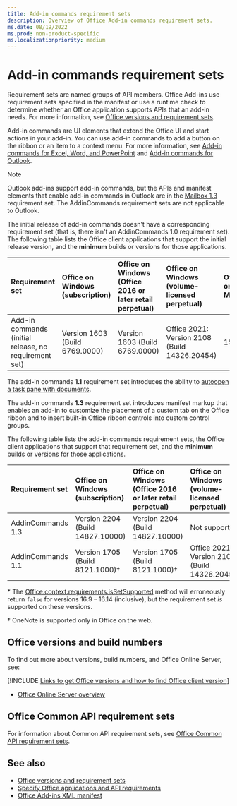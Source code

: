 ```yaml
---
title: Add-in commands requirement sets
description: Overview of Office Add-in commands requirement sets.
ms.date: 08/19/2022
ms.prod: non-product-specific
ms.localizationpriority: medium
---
```


# Add-in commands requirement sets

Requirement sets are named groups of API members. Office Add-ins use requirement sets specified in the manifest or use a runtime check to determine whether an Office application supports APIs that an add-in needs. For more information, see [Office versions and requirement sets](/office/dev/add-ins/develop/office-versions-and-requirement-sets).

Add-in commands are UI elements that extend the Office UI and start actions in your add-in. You can use add-in commands to add a button on the ribbon or an item to a context menu. For more information, see [Add-in commands for Excel, Word, and PowerPoint](/office/dev/add-ins/design/add-in-commands) and [Add-in commands for Outlook](/office/dev/add-ins/outlook/add-in-commands-for-outlook).

> [!NOTE]
> Outlook add-ins support add-in commands, but the APIs and manifest elements that enable add-in commands in Outlook are in the [Mailbox 1.3](../outlook/requirement-set-1.3/outlook-requirement-set-1.3.md) requirement set. The AddinCommands requirement sets are not applicable to Outlook.

The initial release of add-in commands doesn't have a corresponding requirement set (that is, there isn't an AddinCommands 1.0 requirement set). The following table lists the Office client applications that support the initial release version, and the **minimum** builds or versions for those applications.  

|  Requirement set  |  Office on Windows<br>(subscription) | Office on Windows<br>(Office 2016 or later retail perpetual)  | Office on Windows<br>(volume-licensed perpetual)  |  Office on Mac  |  Office on iPad  | Office on the web  |  
|:-----|:-----|:-----|:-----|:-----|:-----|:-----|
| Add-in commands (initial release, no requirement set) | Version 1603 (Build 6769.0000) | Version 1603 (Build 6769.0000) | Office 2021: Version 2108 (Build 14326.20454) | 15.33 | Not supported | Supported |

The add-in commands **1.1** requirement set introduces the ability to [autoopen a task pane with documents](/office/dev/add-ins/develop/automatically-open-a-task-pane-with-a-document).

The add-in commands **1.3** requirement set introduces manifest markup that enables an add-in to customize the placement of a custom tab on the Office ribbon and to insert built-in Office ribbon controls into custom control groups.

The following table lists the add-in commands requirement sets, the Office client applications that support that requirement set, and the **minimum** builds or versions for those applications.

|  Requirement set  |  Office on Windows<br>(subscription) | Office on Windows<br>(Office 2016 or later retail perpetual)  | Office on Windows<br>(volume-licensed perpetual)  |  Office on Mac  |  Office on iPad  | Office on the web  |  
|:-----|:-----|:-----|:-----|:-----|:-----|:-----|
| AddinCommands 1.3  | Version 2204 (Build 14827.10000) | Version 2204 (Build 14827.10000) | Not supported | 16.57.105.0 | Not supported | Supported |
| AddinCommands 1.1  | Version 1705 (Build 8121.1000)&dagger; | Version 1705 (Build 8121.1000)&dagger; | Office 2021: Version 2108 (Build 14326.20454)&dagger; | 15.34&dagger;\* | Not supported | Supported |

\* The [Office.context.requirements.isSetSupported](/javascript/api/office/office.requirementsetsupport#office-office-requirementsetsupport-issetsupported-member(1)) method will erroneously return `false` for versions 16.9 &ndash; 16.14 (inclusive), but the requirement set *is* supported on these versions.

&dagger; OneNote is supported only in Office on the web.

## Office versions and build numbers

To find out more about versions, build numbers, and Office Online Server, see:

[!INCLUDE [Links to get Office versions and how to find Office client version](../../includes/links-get-office-versions-builds.md)]
- [Office Online Server overview](/officeonlineserver/office-online-server-overview)

## Office Common API requirement sets

For information about Common API requirement sets, see [Office Common API requirement sets](office-add-in-requirement-sets.md).

## See also

- [Office versions and requirement sets](/office/dev/add-ins/develop/office-versions-and-requirement-sets)
- [Specify Office applications and API requirements](/office/dev/add-ins/develop/specify-office-hosts-and-api-requirements)
- [Office Add-ins XML manifest](/office/dev/add-ins/develop/add-in-manifests)
